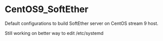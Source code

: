 # CentOS9_SoftEther
Default configurations to build SoftEther server on CentOS stream 9 host.

Still working on better way to edit /etc/systemd
